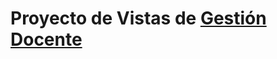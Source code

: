 <h1>Proyecto de Vistas de <a href="https://github.com/ipartek/gestion-docente">Gestión Docente</a></h1>

